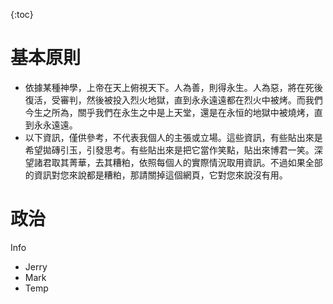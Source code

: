 
{:toc}




# 基本原則

- 依據某種神學，上帝在天上俯視天下。人為善，則得永生。人為惡，將在死後復活，受審判，然後被投入烈火地獄，直到永永遠遠都在烈火中被烤。而我們今生之所為，關乎我們在永生之中是上天堂，還是在永恒的地獄中被燒烤，直到永永遠遠。
- 以下資訊，僅供參考，不代表我個人的主張或立場。這些資訊，有些貼出來是希望拋磚引玉，引發思考。有些貼出來是把它當作笑點，貼出來博君一笑。深望諸君取其菁華，去其糟粕，依照每個人的實際情況取用資訊。不過如果全部的資訊對您來說都是糟粕，那請關掉這個網頁，它對您來說沒有用。

# 政治




Info
* Jerry
* Mark
* Temp
